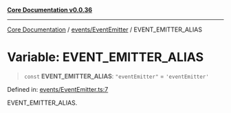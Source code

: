 [**Core Documentation v0.0.36**](../../../README.md)

***

[Core Documentation](../../../modules.md) / [events/EventEmitter](../README.md) / EVENT\_EMITTER\_ALIAS

# Variable: EVENT\_EMITTER\_ALIAS

> `const` **EVENT\_EMITTER\_ALIAS**: `"eventEmitter"` = `'eventEmitter'`

Defined in: [events/EventEmitter.ts:7](https://github.com/stonemjs/core/blob/9f959fbf0878444ad50749e09c8b1ee612a83d71/src/events/EventEmitter.ts#L7)

EVENT_EMITTER_ALIAS.
